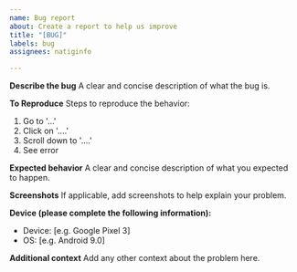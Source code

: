 ```yaml
---
name: Bug report
about: Create a report to help us improve
title: "[BUG]"
labels: bug
assignees: natiginfo

---
```


**Describe the bug**
A clear and concise description of what the bug is.

**To Reproduce**
Steps to reproduce the behavior:
1. Go to '...'
2. Click on '....'
3. Scroll down to '....'
4. See error

**Expected behavior**
A clear and concise description of what you expected to happen.

**Screenshots**
If applicable, add screenshots to help explain your problem.

**Device (please complete the following information):**
 - Device: [e.g. Google Pixel 3]
 - OS: [e.g. Android 9.0]

**Additional context**
Add any other context about the problem here.

